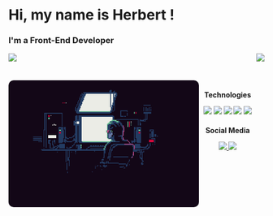 # Hi, my name is Herbert !

### I'm a Front-End Developer

<div>
  <img height="180em" src="https://github-readme-stats.vercel.app/api?username=Herbertguarezi&show_icons=true&theme=tokyonight&count_private=true&&hide=stars,contribs"/>
  <img align="right" height="190em" src="https://github-readme-stats.vercel.app/api/top-langs/?username=Herbertguarezi&layout=compact&langs_count=8&theme=tokyonight"/>
</div>
<br>

<div  align="center"> 
  <div style="display: inline_block"><br>
    <img align="left" height="250" alt="coding-time" src="./coding.gif" style='border-radius: 10px'>
    <h3 style="font-size:1em;">Technologies</h3>
    <img width="30" src="https://cdn.jsdelivr.net/gh/devicons/devicon@latest/icons/javascript/javascript-plain.svg" />
    <img width="30" src="https://cdn.jsdelivr.net/gh/devicons/devicon@latest/icons/react/react-original.svg" />
    <img width="30" src="https://cdn.jsdelivr.net/gh/devicons/devicon@latest/icons/css3/css3-original.svg" />
    <img width="30" src="https://cdn.jsdelivr.net/gh/devicons/devicon@latest/icons/figma/figma-original.svg" />
    <img width="30" src="https://cdn.jsdelivr.net/gh/devicons/devicon@latest/icons/java/java-original.svg" />
   </div>
    
  <div>
   <h3 style="font-size:1em;">Social Media</h3>
      <a href = "mailto: herbertguarezi@gmail.com">
        <img width="30" src="https://upload.wikimedia.org/wikipedia/commons/9/90/Outlook.com_icon_%282012-2019%29.svg">
      </a>
      <a href = "https://www.linkedin.com/in/herbertguarezi/">
        <img  width="30" src="https://cdn.jsdelivr.net/gh/devicons/devicon@latest/icons/linkedin/linkedin-original.svg" />
      </a>
  </div>
</div>
